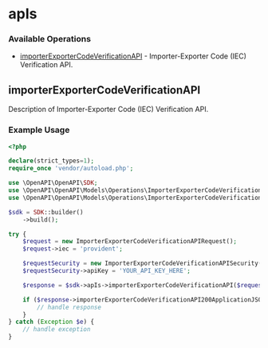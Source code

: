 # apIs

### Available Operations

* [importerExporterCodeVerificationAPI](#importerexportercodeverificationapi) - Importer-Exporter Code (IEC) Verification API.

## importerExporterCodeVerificationAPI

Description of Importer-Exporter Code (IEC) Verification API.

### Example Usage

```php
<?php

declare(strict_types=1);
require_once 'vendor/autoload.php';

use \OpenAPI\OpenAPI\SDK;
use \OpenAPI\OpenAPI\Models\Operations\ImporterExporterCodeVerificationAPIRequest;
use \OpenAPI\OpenAPI\Models\Operations\ImporterExporterCodeVerificationAPISecurity;

$sdk = SDK::builder()
    ->build();

try {
    $request = new ImporterExporterCodeVerificationAPIRequest();
    $request->iec = 'provident';

    $requestSecurity = new ImporterExporterCodeVerificationAPISecurity();
    $requestSecurity->apiKey = 'YOUR_API_KEY_HERE';

    $response = $sdk->apIs->importerExporterCodeVerificationAPI($request, $requestSecurity);

    if ($response->importerExporterCodeVerificationAPI200ApplicationJSONObject !== null) {
        // handle response
    }
} catch (Exception $e) {
    // handle exception
}
```
